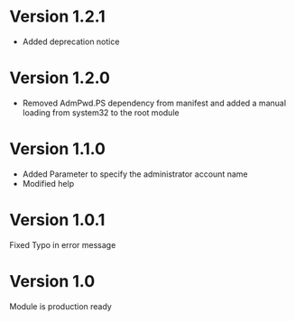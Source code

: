# Version 1.2.1

* Added deprecation notice

# Version 1.2.0

* Removed AdmPwd.PS dependency from manifest and added a manual loading from system32 to the root module

# Version 1.1.0

* Added Parameter to specify the administrator account name
* Modified help

# Version 1.0.1

Fixed Typo in error message

# Version 1.0

Module is production ready
